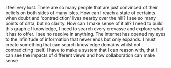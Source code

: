 I feel very lost. There are so many people that are just convinced of their beliefs on both sides of many isles. How can I reach a state of certaints when doubt and 'contradiction' lives nearby over the hill? I see so many points of data, but no clarity. How can I make sense of it all? I need to build this graph of knowledge, I need to search every crevasse and explore what it has to offer. I see no resolve in anything. The internet has opened my eyes to the infinitude of information that never ends but only expands. I must create something that can search knowledge domains whilst not contradicting itself. I have to make a system that I can reason with, that I can see the impacts of different views and how collaboration can make sense